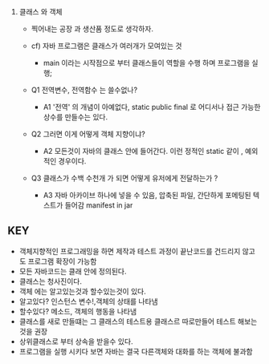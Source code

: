 1. 클래스 와 객체

   - 찍어내는 공장 과 생산품 정도로 생각하자.
   - cf) 자바 프로그램은 클래스가 여러개가 모여있는 것

     - main 이라는 시작점으로 부터 클래스들이 역할을 수행 하며 프로그램을 실행;

   - Q1 전역변수, 전역함수 는 쓸수없나?

     - A1 '전역' 의 개념이 아예없다, static public final 로 어디서나 접근 가능한 상수를 만들수는 있다.

   - Q2 그러면 이게 어떻게 객체 지향이냐?

     - A2 모든것이 자바의 클래스 안에 들어간다. 이런 정적인 static 같이 , 예외적인 경우이다.

   - Q3 클래스가 수백 수천개 가 되면 어떻게 유저에게 전달하는가 ?
     - A3 자바 아카이브 하나에 넣을 수 있음, 압축된 파일, 간단하게 포메팅된 텍스트가 들어감 manifest in jar

## KEY

- 객체지향적인 프로그래밍을 하면 제작과 테스트 과정이 끝난코드를 건드리지 않고도 프로그램 확장이 가능함
- 모든 자바코드는 클래 안에 정의된다.
- 클래스는 청사진이다.
- 객체 에는 알고있는것과 할수있는것이 있다.
- 알고있다? 인스턴스 변수!,객체의 상태를 나타냄
- 할수있다? 메소드, 객체의 행동을 나타냄
- 클래스를 새로 만들떄는 그 클래스의 테스트용 클래스르 따로만들어 테스트 해보는것을 권장
- 상위클래스로 부터 상속을 받을수 있다.
- 프로그램을 실행 시키다 보면 자바는 결국 다른객체와 대화를 하는 객체에 불과함

